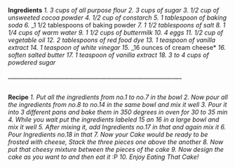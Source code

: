 __Ingredients__
_1._  _3 cups of all purpose flour_
_2._  _3 cups of sugar_
_3._  _1/2 cup of unsweeted cocoa powder_
_4._  _1/2 cup of constarch_
_5._  _1 tablespoon of baking soda_
_6._  _1 1/2 tablespoons of baking powder
_7._  _1 1/2 tablespoons of salt_
_8._  _1 1/4 cups of warm water_
_9._  _1 1/2 cups of buttermilk_
_10._ _4 eggs_
_11._ _1/2 cup of vegetable oil_
_12._ _2 tablespoons of red food dye_
_13._ _1 teaspoon of vanilla extract_
_14._ _1 teaspoon of white vinegar_
_15._ _16 ounces of cream cheese*
_16._ _soften salted butter_
_17._ _1 teaspoon of vanilla extract_
_18._ _3 to 4 cups of powdered sugar_

______________________________________________________________<br><br>

__Recipe__
_1._ *Put all the ingredients from no.1 to no.7 in the bowl*
_2._ *Now pour all the ingredients from no.8 to no.14 in the same bowl and mix it well*
_3._ *Pour it into 3 different pans and bake them in 350 degrees in oven for 30 to 35 min*
_4._ *While you wait put the ingredients labeled 15 an 16 in a large bowl and mix it well*
_5._ *After mixing it, add Ingredients no.17 in that and again mix it*
_6._ *Pour Ingredients no.18 in that*
_7._ *Now your Cake would be ready to be frosted with cheese, Stack the three pieces one above the another*
_8._ *Now put that cheesy mixture between the pieces of the cake*
_9._ *Now design the cake as you want to and then eat it* :P
_10._ *Enjoy Eating That Cake!* 